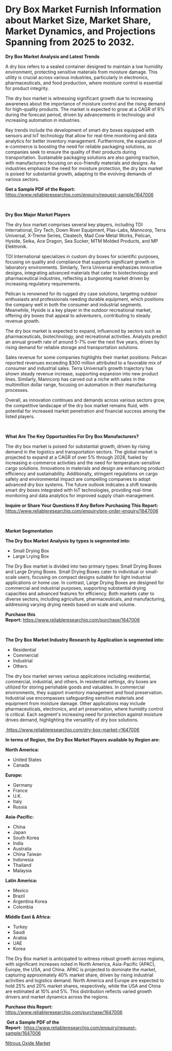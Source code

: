 <p><h1>Dry Box Market Furnish Information about Market Size, Market Share, Market Dynamics, and Projections Spanning from 2025 to 2032.</h1></p><p><strong>Dry Box Market Analysis and Latest Trends</strong></p>
<p><p>A dry box refers to a sealed container designed to maintain a low humidity environment, protecting sensitive materials from moisture damage. This utility is crucial across various industries, particularly in electronics, pharmaceuticals, and food production, where moisture control is essential for product integrity.</p><p>The dry box market is witnessing significant growth due to increasing awareness about the importance of moisture control and the rising demand for high-quality products. The market is expected to grow at a CAGR of 6% during the forecast period, driven by advancements in technology and increasing automation in industries. </p><p>Key trends include the development of smart dry boxes equipped with sensors and IoT technology that allow for real-time monitoring and data analytics for better inventory management. Furthermore, the expansion of e-commerce is boosting the need for reliable packaging solutions, as companies seek to ensure the quality of their products during transportation. Sustainable packaging solutions are also gaining traction, with manufacturers focusing on eco-friendly materials and designs. As industries emphasize the need for moisture protection, the dry box market is poised for substantial growth, adapting to the evolving demands of various sectors.</p></p>
<p><strong>Get a Sample PDF of the Report:&nbsp;</strong> <a href="https://www.reliableresearchiq.com/enquiry/request-sample/1647006?utm_campaign=2638&utm_medium=2&utm_source=Github&utm_content=ia&utm_term=28022025&utm_id=dry-box">https://www.reliableresearchiq.com/enquiry/request-sample/1647006</a></p>
<p>&nbsp;</p>
<p><strong>Dry Box Major Market Players</strong></p>
<p><p>The dry box market comprises several key players, including TDI International, Dry Tech, Down River Equipment, Plas-Labs, Manncorp, Terra Universal, X-Treme Series, Cleatech, Mad Cow Metal Works, Pelican, Hyside, Seika, Ace Dragon, Sea Sucker, MTM Molded Products, and MP Elektronik. </p><p>TDI International specializes in custom dry boxes for scientific purposes, focusing on quality and compliance that supports significant growth in laboratory environments. Similarly, Terra Universal emphasizes innovative designs, integrating advanced materials that cater to biotechnology and pharmaceutical industries, reflecting a burgeoning market driven by increasing regulatory requirements.</p><p>Pelican is renowned for its rugged dry case solutions, targeting outdoor enthusiasts and professionals needing durable equipment, which positions the company well in both the consumer and industrial segments. Meanwhile, Hyside is a key player in the outdoor recreational market, offering dry boxes that appeal to adventurers, contributing to steady revenue growth.</p><p>The dry box market is expected to expand, influenced by sectors such as pharmaceuticals, biotechnology, and recreational activities. Analysts predict an annual growth rate of around 5-7% over the next five years, driven by rising demand for reliable storage and transportation solutions.</p><p>Sales revenue for some companies highlights their market positions: Pelican reported revenues exceeding $300 million attributed to a favorable mix of consumer and industrial sales. Terra Universal’s growth trajectory has shown steady revenue increase, supporting expansion into new product lines. Similarly, Manncorp has carved out a niche with sales in the multimillion dollar range, focusing on automation in their manufacturing processes.</p><p>Overall, as innovation continues and demands across various sectors grow, the competitive landscape of the dry box market remains fluid, with potential for increased market penetration and financial success among the listed players.</p></p>
<p>&nbsp;</p>
<p><strong>What Are The Key Opportunities For Dry Box Manufacturers?</strong></p>
<p><p>The dry box market is poised for substantial growth, driven by rising demand in the logistics and transportation sectors. The global market is projected to expand at a CAGR of over 5% through 2028, fueled by increasing e-commerce activities and the need for temperature-sensitive cargo solutions. Innovations in materials and design are enhancing product efficiency and sustainability. Additionally, stringent regulations on cargo safety and environmental impact are compelling companies to adopt advanced dry box systems. The future outlook indicates a shift towards smart dry boxes integrated with IoT technologies, providing real-time monitoring and data analytics for improved supply chain management.</p></p>
<p><strong>Inquire or Share Your Questions If Any Before Purchasing This Report:</strong> <a href="https://www.reliableresearchiq.com/enquiry/pre-order-enquiry/1647006?utm_campaign=2638&utm_medium=2&utm_source=Github&utm_content=ia&utm_term=28022025&utm_id=dry-box">https://www.reliableresearchiq.com/enquiry/pre-order-enquiry/1647006</a></p>
<p>&nbsp;</p>
<p><strong>Market Segmentation</strong></p>
<p><strong>The Dry Box Market Analysis by types is segmented into:</strong></p>
<p><ul><li>Small Drying Box</li><li>Large Lrying Box</li></ul></p>
<p><p>The Dry Box market is divided into two primary types: Small Drying Boxes and Large Drying Boxes. Small Drying Boxes cater to individual or small-scale users, focusing on compact designs suitable for light industrial applications or home use. In contrast, Large Drying Boxes are designed for commercial and industrial purposes, supporting substantial drying capacities and advanced features for efficiency. Both markets cater to diverse sectors, including agriculture, pharmaceuticals, and manufacturing, addressing varying drying needs based on scale and volume.</p></p>
<p><strong>Purchase this Report:&nbsp;</strong><a href="https://www.reliableresearchiq.com/purchase/1647006?utm_campaign=2638&utm_medium=2&utm_source=Github&utm_content=ia&utm_term=28022025&utm_id=dry-box">https://www.reliableresearchiq.com/purchase/1647006</a></p>
<p>&nbsp;</p>
<p><strong>The Dry Box Market Industry Research by Application is segmented into:</strong></p>
<p><ul><li>Residential</li><li>Commercial</li><li>Industrial</li><li>Others</li></ul></p>
<p><p>The dry box market serves various applications including residential, commercial, industrial, and others. In residential settings, dry boxes are utilized for storing perishable goods and valuables. In commercial environments, they support inventory management and food preservation. Industrial use encompasses safeguarding sensitive materials and equipment from moisture damage. Other applications may include pharmaceuticals, electronics, and art preservation, where humidity control is critical. Each segment's increasing need for protection against moisture drives demand, highlighting the versatility of dry box solutions.</p></p>
<p><a href="https://www.reliableresearchiq.com/dry-box-market-r1647006?utm_campaign=2638&utm_medium=2&utm_source=Github&utm_content=ia&utm_term=28022025&utm_id=dry-box">&nbsp;https://www.reliableresearchiq.com/dry-box-market-r1647006</a></p>
<p><strong>In terms of Region, the Dry Box Market Players available by Region are:</strong></p>
<p>
    <p> <strong> North America: </strong>
        <ul>
            <li>United States</li>
            <li>Canada</li>
        </ul>
        </p> 
    <p> <strong> Europe: </strong>
        <ul>
            <li>Germany</li>
            <li>France</li>
            <li>U.K.</li>
            <li>Italy</li>
            <li>Russia</li>
        </ul>
        </p> 
    <p> <strong> Asia-Pacific: </strong>
        <ul>
            <li>China</li>
            <li>Japan</li>
            <li>South Korea</li>
            <li>India</li>
            <li>Australia</li>
            <li>China Taiwan</li>
            <li>Indonesia</li>
            <li>Thailand</li>
            <li>Malaysia</li>
        </ul>
        </p> 
    <p> <strong> Latin America: </strong>
        <ul>
            <li>Mexico</li>
            <li>Brazil</li>
            <li>Argentina Korea</li>
            <li>Colombia</li>
        </ul>
        </p> 
    <p> <strong> Middle East & Africa: </strong>
        <ul>
            <li>Turkey</li>
            <li>Saudi</li>
            <li>Arabia</li>
            <li>UAE</li>
            <li>Korea</li>
        </ul>
    </p>
    </p>
<p><p>The Dry Box market is anticipated to witness robust growth across regions, with significant increases noted in North America, Asia-Pacific (APAC), Europe, the USA, and China. APAC is projected to dominate the market, capturing approximately 40% market share, driven by rising industrial activities and logistics demand. North America and Europe are expected to hold 25% and 20% market shares, respectively, while the USA and China are estimated at 10% and 5%. This distribution reflects varied growth drivers and market dynamics across the regions.</p></p>
<p><strong>Purchase this Report: </strong><a href="https://www.reliableresearchiq.com/purchase/1647006?utm_campaign=2638&utm_medium=2&utm_source=Github&utm_content=ia&utm_term=28022025&utm_id=dry-box">https://www.reliableresearchiq.com/purchase/1647006</a></p>
<p>&nbsp;<strong>Get a Sample PDF of the Report:&nbsp;&nbsp;</strong><a href="https://www.reliableresearchiq.com/enquiry/request-sample/1647006?utm_campaign=2638&utm_medium=2&utm_source=Github&utm_content=ia&utm_term=28022025&utm_id=dry-box">https://www.reliableresearchiq.com/enquiry/request-sample/1647006</a></p>
<p><strong></strong></p>
<p><p><a href="https://github.com/abbasgwiltke/Market-Research-Report-List-1/blob/main/nitrous-oxide-market.md?utm_campaign=2638&utm_medium=2&utm_source=Github&utm_content=ia&utm_term=28022025&utm_id=dry-box">Nitrous Oxide Market</a></p></p>